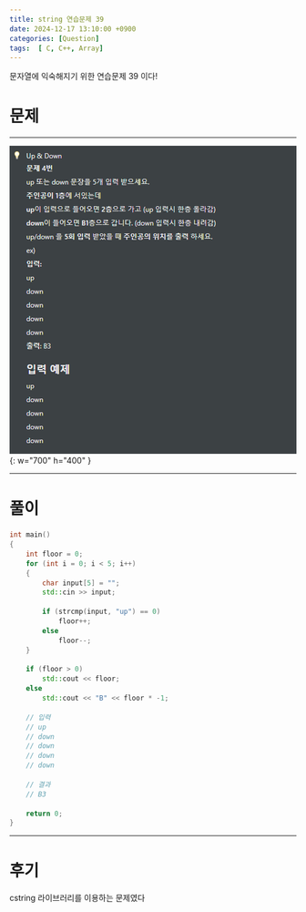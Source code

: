 ```yaml
---
title: string 연습문제 39
date: 2024-12-17 13:10:00 +0900
categories: [Question]  
tags:  [ C, C++, Array]
---
```


문자열에 익숙해지기 위한 연습문제 39 이다!

# 문제   
---------------------------------------
![Desktop View](/assets/img/string32.png){: w="700" h="400" }

---------------------------------------

# 풀이

```c++
int main()
{
    int floor = 0;
    for (int i = 0; i < 5; i++)
    {
        char input[5] = "";
        std::cin >> input;
        
        if (strcmp(input, "up") == 0)
            floor++;
        else
            floor--;
    }
    
    if (floor > 0)
        std::cout << floor;
    else
        std::cout << "B" << floor * -1;
    
    // 입력
    // up
    // down
    // down
    // down
    // down

    // 결과
    // B3

    return 0;
}
```
---------------------------------------

# 후기

cstring 라이브러리를 이용하는 문제였다
